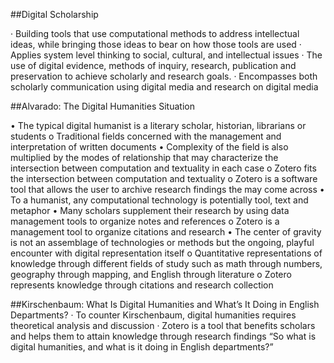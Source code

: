 ##Digital Scholarship

·	Building tools that use computational methods to address intellectual ideas, while bringing those ideas to bear on how those tools are used
·	Applies system level thinking to social, cultural, and intellectual issues
·	The use of digital evidence, methods of inquiry, research, publication and preservation to achieve scholarly and research goals.
·	Encompasses both scholarly communication using digital media and research on digital media

##Alvarado: The Digital Humanities Situation

•	The typical digital humanist is a literary scholar, historian, librarians or students
o	Traditional fields concerned with the management and interpretation of written documents
•	Complexity of the field is also multiplied by the modes of relationship that may characterize the intersection between computation and textuality in each case
o	Zotero fits the intersection between computation and textuality
o	Zotero is a software tool that allows the user to archive research findings the may come across
•	To a humanist, any computational technology is potentially tool, text and metaphor
•	Many scholars supplement their research by using data management tools to organize notes and references
o	Zotero is a management tool to organize citations and research
•	The center of gravity is not an assemblage of technologies or methods but the ongoing, playful encounter with digital representation itself
o	Quantitative representations of knowledge through different fields of study such as math through numbers, geography through mapping, and English through literature
o	Zotero represents knowledge through citations and research collection

##Kirschenbaum: What Is Digital Humanities and What’s It Doing in English Departments?
·	To counter Kirschenbaum, digital humanities requires theoretical analysis and discussion 
·	Zotero is a tool that benefits scholars and helps them to attain knowledge through research findings
“So what is digital humanities, and what is it doing in English departments?”

